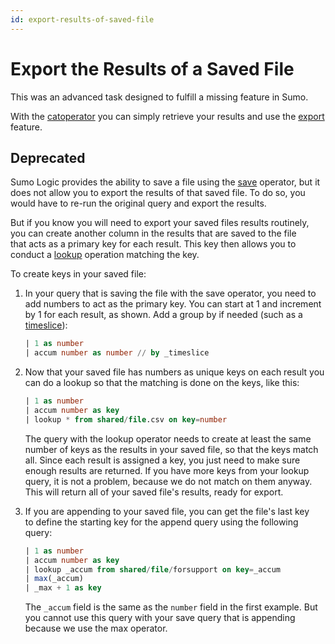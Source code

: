 ```yaml
---
id: export-results-of-saved-file
---
```


# Export the Results of a Saved File

This was an advanced task designed to fulfill a missing feature in Sumo.

With the [catoperator](../Search-Query-Language/Search-Operators/cat.md) you can simply retrieve your results and use the [export](../get-started-with-search/search-basics/export-search-results.md) feature.

## Deprecated

Sumo Logic provides the ability to save a file using the [save](../Search-Query-Language/Search-Operators/save-lookups-classic.md) operator, but it does not allow you to export the results of that saved file. To do so, you would have to re-run the original query and export the results.

But if you know you will need to export your saved files results routinely, you can create another column in the results that are saved to the file that acts as a primary key for each result. This key then allows you to conduct a [lookup](../Search-Query-Language/Search-Operators/lookup-classic.md)
operation matching the key.

To create keys in your saved file:

1. In your query that is saving the file with the save operator, you need to add numbers to act as the primary key. You can start at 1 and increment by 1 for each result, as shown. Add a group by if needed (such as a [timeslice](../Search-Query-Language/Search-Operators/timeslice.md "timeslice")):

    ```sql
    | 1 as number 
    | accum number as number // by _timeslice
    ```

1. Now that your saved file has numbers as unique keys on each result you can do a lookup so that the matching is done on the keys, like this:

    ```sql
    | 1 as number 
    | accum number as key 
    | lookup * from shared/file.csv on key=number
    ```

    The query with the lookup operator needs to create at least the same number of keys as the results in your saved file, so that the keys match all. Since each result is assigned a key, you just need to make sure enough results are returned. If you have more keys from your lookup query, it is not a problem, because we do not match on them anyway. This will return all of your saved file's results, ready for export.

1. If you are appending to your saved file, you can get the file's last key to define the starting key for the append query using the following query:

    ```sql
    | 1 as number 
    | accum number as key 
    | lookup _accum from shared/file/forsupport on key=_accum 
    | max(_accum) 
    | _max + 1 as key
    ```

    The `_accum` field is the same as the `number` field in the first example. But you cannot use this query with your save query that is appending because we use the max operator.
